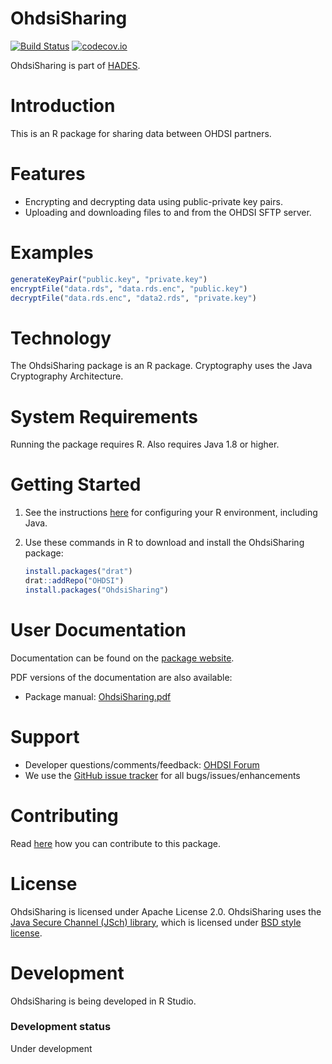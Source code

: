 OhdsiSharing
============

[![Build Status](https://github.com/OHDSI/OhdsiSharing/workflows/R-CMD-check/badge.svg)](https://github.com/OHDSI/OhdsiSharing/actions?query=workflow%3AR-CMD-check)
[![codecov.io](https://codecov.io/github/OHDSI/OhdsiSharing/coverage.svg?branch=main)](https://codecov.io/github/OHDSI/OhdsiSharing?branch=main)

OhdsiSharing is part of [HADES](https://ohdsi.github.io/Hades).

Introduction
============

This is an R package for sharing data between OHDSI partners.

Features
========

- Encrypting and decrypting data using public-private key pairs.
- Uploading and downloading files to and from the OHDSI SFTP server.

Examples
========

```r
generateKeyPair("public.key", "private.key")
encryptFile("data.rds", "data.rds.enc", "public.key")
decryptFile("data.rds.enc", "data2.rds", "private.key")
```

Technology
==========
The OhdsiSharing package is an R package. Cryptography uses the Java Cryptography Architecture.

System Requirements
===================
Running the package requires R. Also requires Java 1.8 or higher.

Getting Started
===============

1. See the instructions [here](https://ohdsi.github.io/Hades/rSetup.html) for configuring your R environment, including Java.

2. Use these commands in R to download and install the OhdsiSharing package:

    ```r
    install.packages("drat")
    drat::addRepo("OHDSI")
    install.packages("OhdsiSharing")
    ```

User Documentation
==================
Documentation can be found on the [package website](https://ohdsi.github.io/OhdsiSharing).

PDF versions of the documentation are also available:
* Package manual: [OhdsiSharing.pdf](https://raw.githubusercontent.com/OHDSI/OhdsiSharing/main/extras/OhdsiSharing.pdf)

Support
=======
* Developer questions/comments/feedback: <a href="http://forums.ohdsi.org/c/developers">OHDSI Forum</a>
* We use the <a href="https://github.com/OHDSI/OhdsiSharing/issues">GitHub issue tracker</a> for all bugs/issues/enhancements

Contributing
============
Read [here](https://ohdsi.github.io/Hades/contribute.html) how you can contribute to this package.

License
=======
OhdsiSharing is licensed under Apache License 2.0. OhdsiSharing uses the [Java Secure Channel (JSch) library](http://www.jcraft.com/jsch/), which is licensed under [BSD style license](http://www.jcraft.com/jsch/LICENSE.txt).

Development
===========
OhdsiSharing is being developed in R Studio.

### Development status

Under development
